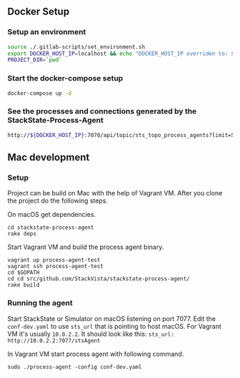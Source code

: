 ## Docker Setup

### Setup an environment
```bash
source ./.gitlab-scripts/set_environment.sh
export DOCKER_HOST_IP=localhost && echo "DOCKER_HOST_IP overriden to: ${DOCKER_HOST_IP}"
PROJECT_DIR=`pwd`
```

### Start the docker-compose setup
```bash
docker-compose up -d
```

### See the processes and connections generated by the StackState-Process-Agent
```bash
http://${DOCKER_HOST_IP}:7070/api/topic/sts_topo_process_agents?limit=500
```

## Mac development

### Setup
Project can be build on Mac with the help of Vagrant VM. After you clone the project do the following steps.

On macOS get dependencies.
```shell
cd stackstate-process-agent
rake deps
```

Start Vagrant VM and build the process agent binary.
```shell
vagrant up process-agent-test
vagrant ssh process-agent-test
cd $GOPATH
cd cd src/github.com/StackVista/stackstate-process-agent/
rake build
```

### Running the agent

Start StackState or Simulator on macOS listening on port 7077.
Edit the `conf-dev.yaml` to use `sts_url` that is pointing to host macOS. For Vagrant VM it's usually `10.0.2.2`. It should look like this: `sts_url: http://10.0.2.2:7077/stsAgent`

In Vagrant VM start process agent with following command.
```shell
sudo ./process-agent -config conf-dev.yaml
```
